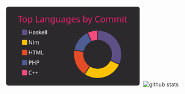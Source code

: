 
<div> 
   <img alt="github stats" height="210px" src="https://raw.githubusercontent.com/sanao1006/sanao1006/master/profile-summary-card-output/monokai/2-most-commit-language.svg" />
  <img alt="github stats" height="180px"  src="https://github-readme-stats.vercel.app/api?username=sanao1006&theme=onedark&show_icons=ture" />
</div>
